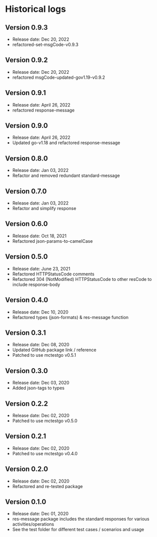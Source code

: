 # Historical logs

## Version 0.9.3
- Release date: Dec 20, 2022
- refactored-set-msgCode-v0.9.3

## Version 0.9.2
- Release date: Dec 20, 2022
- refactored msgCode-updated-gov1.19-v0.9.2

## Version 0.9.1
- Release date: April 26, 2022
- refactored response-message

## Version 0.9.0
- Release date: April 26, 2022
- Updated go-v1.18 and refactored response-message

## Version 0.8.0

- Release date: Jan 03, 2022
- Refactor and removed redundant standard-message

## Version 0.7.0

- Release date: Jan 03, 2022
- Refactor and simplify response

## Version 0.6.0

- Release date: Oct 18, 2021
- Refactored json-params-to-camelCase


## Version 0.5.0

- Release date: June 23, 2021
- Refactored HTTPStatusCode comments
- Refactored 304 (NotModified) HTTPStatusCode to other resCode to include response-body

## Version 0.4.0

- Release date: Dec 10, 2020
- Refactored types (json-formats) & res-message function

## Version 0.3.1

- Release date: Dec 08, 2020
- Updated GitHub package link / reference
- Patched to use mctestgo v0.5.1

## Version 0.3.0

- Release date: Dec 03, 2020
- Added json-tags to types

## Version 0.2.2

- Release date: Dec 02, 2020
- Patched to use mctestgo v0.5.0

## Version 0.2.1

- Release date: Dec 02, 2020
- Patched to use mctestgo v0.4.0

## Version 0.2.0

- Release date: Dec 02, 2020
- Refactored and re-tested package

## Version 0.1.0

- Release date: Dec 01, 2020
- res-message package includes the standard responses for various activities/operations
- See the test folder for different test cases / scenarios and usage
